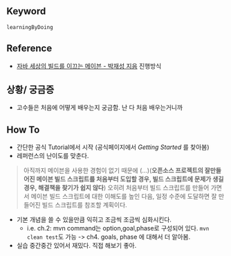 ## Keyword
`learningByDoing`

## Reference
- [자바 세상의 빌드를 이끄는 메이븐 - 박재성 지음](http://www.aladin.co.kr/shop/wproduct.aspx?ItemId=11169988) 진행방식

## 상황/ 궁금증
- 고수들은 처음에 어떻게 배우는지 궁금함. 난 다 처음 배우는거니까 

## How To
- 간단한 공식 Tutorial에서 시작 (공식페이지에서 *Getting Started* 를 찾아봄)
- 레퍼런스의 난이도를 맞춘다. 
> 아직까지 메이븐을 사용한 경험이 없기 때문에 (...)(**오픈소스 프로젝트의 잘만들어진 메이븐 빌드 스크립트를 처음부터 도입할 경우, 빌드 스크립트에 문제가 생길 경우, 해결책을 찾기가 쉽지 않다**)  오히려 처음부터 빌드 스크립트를 만들어 가면서 메이븐 빌드 스크립트에 대한 이해도를 높인 다음, 일정 수준에 도달하면 잘 만들어진 빌드 스크립트를 참조할 계획이다.
- 기본 개념을 쓸 수 있을만큼 익히고 조금씩 조금씩 심화시킨다. 
  - i.e. ch.2: mvn command는 option,goal,phase로 구성되어 있다. `mvn clean test`도 가능 -> ch4. goals, phase 에 대해서 더 알아봄.  
- 실습 중간중간 있어서 재밌다. 직접 해보기 좋아.